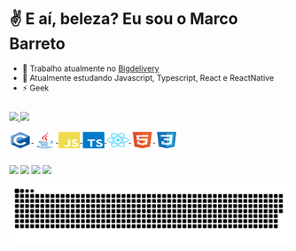 # ✌ E aí, beleza? Eu sou o Marco Barreto

- 🔭  Trabalho atualmente no [Bigdelivery](https://github.com/bigdelivery)
- 📖  Atualmente estudando Javascript, Typescript, React e ReactNative
- ⚡  Geek
##
 <div>
  <a href="https://github.com/marcosouzabarreto">
  <img height="180em" src="https://github-readme-stats.vercel.app/api?username=marcosouzabarreto&show_icons=true&theme=vue-dark&include_all_commits=true&count_private=true"/>
  <img height="180em" src="https://github-readme-stats.vercel.app/api/top-langs/?username=marcosouzabarreto&layout=compact&langs_count=7&theme=vue-dark"/>
</div>
<div style="display: inline_block"><br>
  <img align="center" alt="Marco-C" height="30" width="40" src="https://raw.githubusercontent.com/devicons/devicon/master/icons/c/c-original.svg">
  <img align="center" alt="Marco-Java" height="30" width="40" src="https://raw.githubusercontent.com/devicons/devicon/master/icons/java/java-original.svg">
  <img align="center" alt="Marco-Js" height="30" width="40" src="https://raw.githubusercontent.com/devicons/devicon/master/icons/javascript/javascript-plain.svg">
  <img align="center" alt="Marco-Ts" height="30" width="40" src="https://raw.githubusercontent.com/devicons/devicon/master/icons/typescript/typescript-plain.svg">
  <img align="center" alt="Marco-React" height="30" width="40" src="https://raw.githubusercontent.com/devicons/devicon/master/icons/react/react-original.svg">
  <img align="center" alt="Marco-HTML" height="30" width="40" src="https://raw.githubusercontent.com/devicons/devicon/master/icons/html5/html5-original.svg">
  <img align="center" alt="Marco-CSS" height="30" width="40" src="https://raw.githubusercontent.com/devicons/devicon/master/icons/css3/css3-original.svg">
</div>
  
  ##
 
<div> 
  <a href="https://instagram.com/marco__barreto" target="_blank"><img src="https://img.shields.io/badge/-Instagram-%23E4405F?style=for-the-badge&logo=instagram&logoColor=white" target="_blank"></a>
 <a href="https://discordapp.com/users/283708967878787072" target="_blank"><img src="https://img.shields.io/badge/Discord-7289DA?style=for-the-badge&logo=discord&logoColor=white" target="_blank"></a> 
  <a href = "mailto:marcosouzabarreto@gmail.com" target="_blank"><img src="https://img.shields.io/badge/-Gmail-%23333?style=for-the-badge&logo=gmail&logoColor=white" target="_blank"></a>
  <a href="https://www.linkedin.com/in/marco-barreto-171551213/" target="_blank"><img src="https://img.shields.io/badge/-LinkedIn-%230077B5?style=for-the-badge&logo=linkedin&logoColor=white" target="_blank"></a> 
 
  ![Snake animation](https://github.com/marcosouzabarreto/marcosouzabarreto/blob/output/github-contribution-grid-snake.svg)
 
</div>
